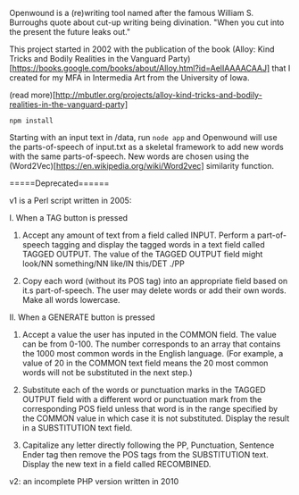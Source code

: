 Openwound is a (re)writing tool named after the famous William S. Burroughs quote about cut-up writing being divination. "When you cut into the present the future leaks out."

This project started in 2002 with the publication of the book (Alloy: Kind Tricks and Bodily Realities in the Vanguard Party)[https://books.google.com/books/about/Alloy.html?id=AelIAAAACAAJ] that I created for my MFA in Intermedia Art from the University of Iowa.

(read more)[http://mbutler.org/projects/alloy-kind-tricks-and-bodily-realities-in-the-vanguard-party]

`npm install`

Starting with an input text in /data, run `node app` and Openwound will use the parts-of-speech of input.txt as a skeletal framework to add new words with the same parts-of-speech. New words are chosen using the (Word2Vec)[https://en.wikipedia.org/wiki/Word2vec] similarity function.


=====Deprecated======

v1 is a Perl script written in 2005:

I. When a TAG button is pressed

1. Accept any amount of text from a field called INPUT. Perform a part-of-speech tagging and display the tagged words in a text field called TAGGED OUTPUT. The value of the TAGGED OUTPUT field might look/NN something/NN like/IN this/DET ./PP

2. Copy each word (without its POS tag) into an appropriate field based on it.s part-of-speech. The user may delete words or add their own words. Make all words lowercase.

II. When a GENERATE button is pressed

1. Accept a value the user has inputed in the COMMON field. The value can be from 0-100. The number corresponds to an array that contains the 1000 most common words in the English language. (For example, a value of 20 in the COMMON text field means the 20 most common words will not be substituted in the next step.)

2. Substitute each of the words or punctuation marks in the TAGGED OUTPUT field with a different word or punctuation mark from the corresponding POS field unless that word is in the range specified by the COMMON value in which case it is not substituted. Display the result in a SUBSTITUTION text field.

3. Capitalize any letter directly following the PP, Punctuation, Sentence Ender tag then remove the POS tags from the SUBSTITUTION text. Display the new text in a field called RECOMBINED.

v2: an incomplete PHP version written in 2010

